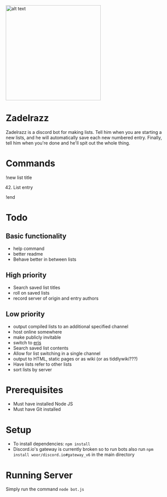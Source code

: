 <img src="https://images2.imgbox.com/a1/c2/pGy6ICJI_o.jpg" alt="alt text" width="300">

# Zadelrazz
Zadelrazz is a discord bot for making lists. Tell him when you are starting a new lists, and he will automatically save each new numbered entry. Finally, tell him when you're done and he'll spit out the whole thing.

# Commands
!new list title

42. List entry

!end

# Todo
## Basic functionality
* help command
* better readme
* Behave better in between lists
## High priority
* Search saved list titles
* roll on saved lists
* record server of origin and entry authors
## Low priority
* output compiled lists to an additional specified channel
* host online somewhere
* make publicly invitable
* switch to [eris](https://github.com/abalabahaha/eris)
* Search saved list contents
* Allow for list switching in a single channel
* output to HTML, static pages or as wiki (or as tiddlywiki???)
* Have lists refer to other lists
* sort lists by server


# Prerequisites

* Must have installed Node JS
* Must have Git installed

# Setup

* To install dependencies: `npm install`
* Discord.io's gateway is currently broken so to run bots also run `npm install woor/discord.io#gateway_v6` in the main directory

# Running Server

Simply run the command `node bot.js`
